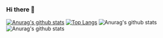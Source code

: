 ### Hi there 👋

<!--
**chendl111/chendl111** is a ✨ _special_ ✨ repository because its `README.md` (this file) appears on your GitHub profile.

Here are some ideas to get you started:

- 🔭 I’m currently working on ...
- 🌱 I’m currently learning ...
- 👯 I’m looking to collaborate on ...
- 🤔 I’m looking for help with ...
- 💬 Ask me about ...
- 📫 How to reach me: ...
- 😄 Pronouns: ...
- ⚡ Fun fact: ...
-->
[![Anurag's github stats](https://github-readme-stats.vercel.app/api?username=chendl111)](https://github.com/anuraghazra/github-readme-stats)
[![Top Langs](https://github-readme-stats.vercel.app/api/top-langs/?username=chendl111&layout=compact&theme=gruvbox)](https://github.com/chendl111/github-readme-stats)
![Anurag's github stats](https://stats.justsong.cn/api/zhihu?username=chendl111)
![Anurag's github stats](https://stats.justsong.cn/api/leetcode/?username=chendl111)
